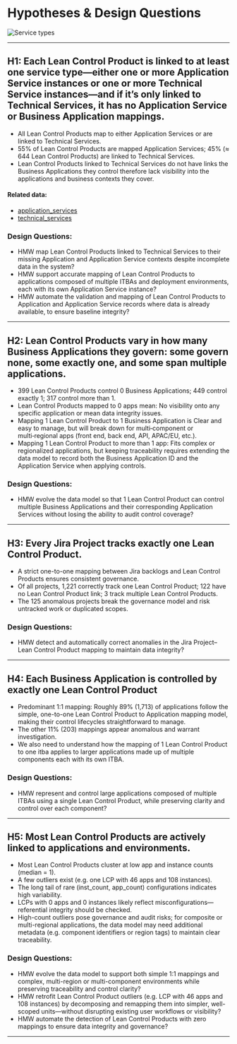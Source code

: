 # Hypotheses & Design Questions

![Service types](./service_types.png)

---

## H1: Each Lean Control Product is linked to at least one service type—either one or more Application Service instances or one or more Technical Service instances—and if it’s only linked to Technical Services, it has no Application Service or Business Application mappings.
* All Lean Control Products map to either Application Services or are linked to Technical Services.
* 55% of Lean Control Products are mapped Application Services; 45% (≈ 644 Lean Control Products) are linked to Technical Services.
* Lean Control Products linked to Technical Services do not have links the Business Applications they control therefore lack visibility into the applications and business contexts they cover.

#### Related data:
* [application_services](./application_services.csv)
* [technical_services](./technical_services.csv)

### Design Questions:
* HMW map Lean Control Products linked to Technical Services to their missing Application and Application Service contexts despite incomplete data in the system?
* HMW support accurate mapping of Lean Control Products to applications composed of multiple ITBAs and deployment environments, each with its own Application Service instance?
* HMW automate the validation and mapping of Lean Control Products to Application and Application Service records where data is already available, to ensure baseline integrity?

---

## H2: Lean Control Products vary in how many Business Applications they govern: some govern none, some exactly one, and some span multiple applications.
* 399 Lean Control Products control 0 Business Applications; 449 control exactly 1; 317 control more than 1.
* Lean Control Products mapped to 0 apps mean: No visibility onto any specific application or mean data integrity issues.
* Mapping 1 Lean Control Product to 1 Business Application is Clear and easy to manage, but will break down for multi‑component or multi‑regional apps (front end, back end, API, APAC/EU, etc.).
* Mapping 1 Lean Control Product to more than 1 app: Fits complex or regionalized applications, but keeping traceability requires extending the data model to record both the Business Application ID and the Application Service when applying controls.

### Design Questions:
* HMW evolve the data model so that 1 Lean Control Product can control multiple Business Applications and their corresponding Application Services without losing the ability to audit control coverage?

---

## H3: Every Jira Project tracks exactly one Lean Control Product.
* A strict one-to-one mapping between Jira backlogs and Lean Control Products ensures consistent governance.
* Of all projects, 1,221 correctly track one Lean Control Product; 122 have no Lean Control Product link; 3 track multiple Lean Control Products.
* The 125 anomalous projects break the governance model and risk untracked work or duplicated scopes.

### Design Questions:
* HMW detect and automatically correct anomalies in the Jira Project–Lean Control Product mapping to maintain data integrity?
---

## H4: Each Business Application is controlled by exactly one Lean Control Product
* Predominant 1:1 mapping: Roughly 89% (1,713) of applications follow the simple, one-to-one Lean Control Product to Application mapping model, making their control lifecycles straightforward to manage.
* The other 11% (203) mappings appear anomalous and warrant investigation.
* We also need to understand how the mapping of 1 Lean Control Product to one itba applies to larger applications made up of multiple components each with its own ITBA.

### Design Questions:
* HMW represent and control large applications composed of multiple ITBAs using a single Lean Control Product, while preserving clarity and control over each component?
---

## H5: Most Lean Control Products are actively linked to applications and environments.
* Most Lean Control Products cluster at low app and instance counts (median = 1).
* A few outliers exist (e.g. one LCP with 46 apps and 108 instances).
* The long tail of rare (inst_count, app_count) configurations indicates high variability.
* LCPs with 0 apps and 0 instances likely reflect misconfigurations—referential integrity should be checked.
* High-count outliers pose governance and audit risks; for composite or multi-regional applications, the data model may need additional metadata (e.g. component identifiers or region tags) to maintain clear traceability.

### Design Questions:
* HMW evolve the data model to support both simple 1:1 mappings and complex, multi-region or multi-component environments while preserving traceability and control clarity?
* HMW retrofit Lean Control Product outliers (e.g. LCP with 46 apps and 108 instances) by decomposing and remapping them into simpler, well-scoped units—without disrupting existing user workflows or visibility?
* HMW automate the detection of Lean Control Products with zero mappings to ensure data integrity and governance?
---
